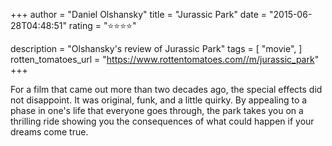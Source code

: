 +++
author = "Daniel Olshansky"
title = "Jurassic Park"
date = "2015-06-28T04:48:51"
rating = "⭐⭐⭐⭐"

description = "Olshansky's review of Jurassic Park"
tags = [
    "movie",
]
rotten_tomatoes_url = "https://www.rottentomatoes.com//m/jurassic_park"
+++

For a film that came out more than two decades ago, the special effects did not disappoint. It was original, funk, and a little quirky. By appealing to a phase in one's life that everyone goes through, the park takes you on a thrilling ride showing you the consequences of what could happen if your dreams come true.
